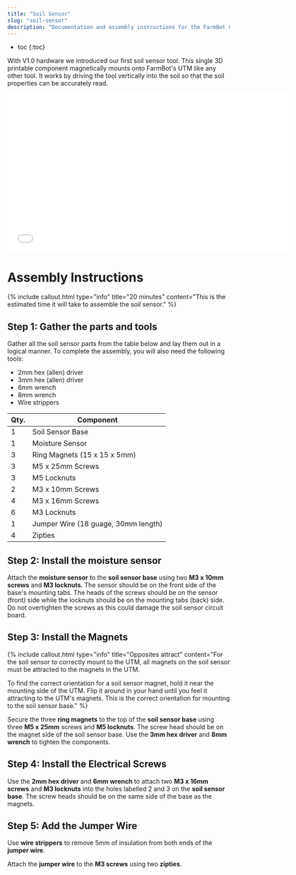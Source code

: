 ```yaml
---
title: "Soil Sensor"
slug: "soil-sensor"
description: "Documentation and assembly instructions for the FarmBot Genesis Soil Sensor"
---
```


* toc
{:toc}

With V1.0 hardware we introduced our first soil sensor tool. This single 3D printable component magnetically mounts onto FarmBot's UTM like any other tool. It works by driving the tool vertically into the soil so that the soil properties can be accurately read.

<iframe class="embedly-embed" src="//cdn.embedly.com/widgets/media.html?src=https%3A%2F%2Fsketchfab.com%2Fmodels%2Fea1104dce75f4a84b5986a6c48ae46e9%2Fembed&url=https%3A%2F%2Fsketchfab.com%2Fmodels%2Fea1104dce75f4a84b5986a6c48ae46e9&image=https%3A%2F%2Fd35krx4ujqgbcr.cloudfront.net%2Furls%2Fea1104dce75f4a84b5986a6c48ae46e9%2Fdist%2Fthumbnails%2Fbecc82bb06254aa5a683d8e982ebe49e%2Fblob.jpeg&key=02466f963b9b4bb8845a05b53d3235d7&type=text%2Fhtml&schema=sketchfab" width="640" height="360" scrolling="no" frameborder="0" allowfullscreen></iframe>






# Assembly Instructions



{%
include callout.html
type="info"
title="20 minutes"
content="This is the estimated time it will take to assemble the soil sensor."
%}

## Step 1: Gather the parts and tools
Gather all the soil sensor parts from the table below and lay them out in a logical manner. To complete the assembly, you will also need the following tools:
* 2mm hex (allen) driver
* 3mm hex (allen) driver
* 6mm wrench
* 8mm wrench
* Wire strippers

|Qty.                          |Component                     |
|------------------------------|------------------------------|
|1                             |Soil Sensor Base
|1                             |Moisture Sensor
|3                             |Ring Magnets (15 x 15 x 5mm)
|3                             |M5 x 25mm Screws
|3                             |M5 Locknuts
|2                             |M3 x 10mm Screws
|4                             |M3 x 16mm Screws
|6                             |M3 Locknuts
|1                             |Jumper Wire (18 guage, 30mm length)
|4                             |Zipties

## Step 2: Install the moisture sensor
Attach the **moisture sensor** to the **soil sensor base** using two **M3 x 10mm screws** and **M3 locknuts**. The sensor should be on the front side of the base's mounting tabs. The heads of the screws should be on the sensor (front) side while the locknuts should be on the mounting tabs (back) side. Do not overtighten the screws as this could damage the soil sensor circuit board.


## Step 3: Install the Magnets

{%
include callout.html
type="info"
title="Opposites attract"
content="For the soil sensor to correctly mount to the UTM, all magnets on the soil sensor must be attracted to the magnets in the UTM.

To find the correct orientation for a soil sensor magnet, hold it near the mounting side of the UTM. Flip it around in your hand until you feel it attracting to the UTM's magnets. This is the correct orientation for mounting to the soil sensor base."
%}

Secure the three **ring magnets** to the top of the **soil sensor base** using three **M5 x 25mm** screws and **M5 locknuts**. The screw head should be on the magnet side of the soil sensor base. Use the **3mm hex driver** and **8mm wrench** to tighten the components.


## Step 4: Install the Electrical Screws
Use the **2mm hex driver** and **6mm wrench** to attach two **M3 x 16mm screws** and **M3 locknuts** into the holes labelled 2 and 3 on the **soil sensor base**. The screw heads should be on the same side of the base as the magnets.


## Step 5: Add the Jumper Wire
Use **wire strippers** to remove 5mm of insulation from both ends of the **jumper wire**.


Attach the **jumper wire** to the **M3 screws** using two **zipties**.


